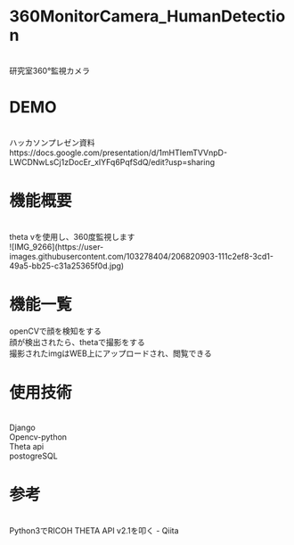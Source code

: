 # 360MonitorCamera_HumanDetection
</br>
研究室360°監視カメラ


# DEMO
</br>
ハッカソンプレゼン資料</br>
https://docs.google.com/presentation/d/1mHTIemTVVnpD-LWCDNwLsCj1zDocEr_xIYFq6PqfSdQ/edit?usp=sharing


# 機能概要

</br>
theta vを使用し、360度監視します
</br>
![IMG_9266](https://user-images.githubusercontent.com/103278404/206820903-111c2ef8-3cd1-49a5-bb25-c31a25365f0d.jpg)



# 機能一覧


openCVで顔を検知をする</br>
顔が検出されたら、thetaで撮影をする</br>
撮影されたimgはWEB上にアップロードされ、閲覧できる</br>


# 使用技術


</br>Django
</br>Opencv-python
</br>Theta api
</br>postogreSQL
</br>


# 参考


</br>
Python3でRICOH THETA API v2.1を叩く - Qiita
